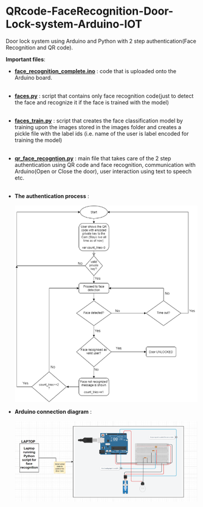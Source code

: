 # QRcode-FaceRecognition-Door-Lock-system-Arduino-IOT
Door lock system using Arduino and Python with 2 step authentication(Face Recognition and QR code).


<b>Important files</b>:<br>
* <b>[face_recognition_complete.ino](https://github.com/Amal4m41/QRcode-FaceRecognition-Door-Lock-system-Arduino-IOT/blob/master/Arduino_code/face_recognition_complete/face_recognition_complete.ino)</b> : code that is uploaded onto the Arduino board.<br><br>
* <b>[faces.py](https://github.com/Amal4m41/QRcode-FaceRecognition-Door-Lock-system-Arduino-IOT/blob/master/faces.py)</b> : script that contains only face recognition code(just to detect the face and recognize it if the face is trained with the model)<br><br>
* <b>[faces_train.py](https://github.com/Amal4m41/QRcode-FaceRecognition-Door-Lock-system-Arduino-IOT/blob/master/faces_train.py)</b> : script that creates the face classification model by training upon the images stored in the images folder and creates a pickle file with the label ids (i.e. name of the user is label encoded for training the model)<br><br>
* <b>[qr_face_recogntion.py](https://github.com/Amal4m41/QRcode-FaceRecognition-Door-Lock-system-Arduino-IOT/blob/master/qr_face_recogntion.py)</b> : main file that takes care of the 2 step authentication using QR code and face recognition, communication with Arduino(Open or Close the door), user interaction using text to speech etc.<br><br>
* <b>The authentication process</b> : <br><br>
![](qr_face_detection_flowchart.png)

* <b>Arduino connection diagram</b> : <br><br>
![](https://github.com/Amal4m41/QRcode-FaceRecognition-Door-Lock-system-Arduino-IOT/blob/master/arduino_connection_simulation_diagram.png)
